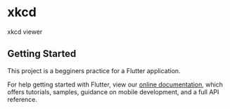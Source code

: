 # xkcd

xkcd viewer

## Getting Started

This project is a begginers practice for a Flutter application.

For help getting started with Flutter, view our
[online documentation](https://flutter.dev/docs), which offers tutorials,
samples, guidance on mobile development, and a full API reference.
